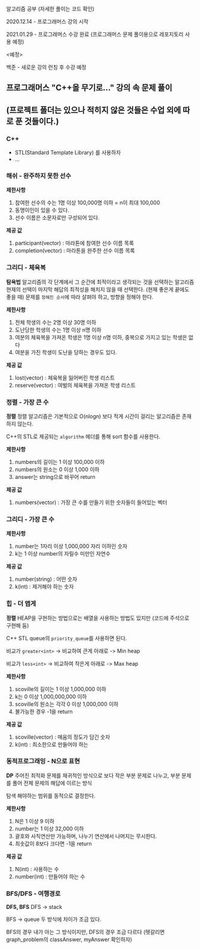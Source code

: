 알고리즘 공부 (자세한 풀이는 코드  확인)

 2020.12.14 - 프로그래머스 강의 시작
 
 2021.01.29 - 프로그래머스 수강 완료 (프로그래머스 문제 풀이용으로 레포지토리 사용 예정)
 
 <예정>
 
 백준 - 새로운 강의 런칭 후 수강 예정
 
## 프로그래머스 "C++을 무기로..." 강의 속 문제 풀이 
## (프로젝트 폴더는 있으나 적히지 않은 것들은 수업 외에 따로 푼 것들이다.)

### C++
 - STL(Standard Template Library) 를 사용하자
 - ...


 ### 해쉬 - 완주하지 못한 선수
 
 **제한사항**
   1. 참여한 선수의 수는 1명 이상 100,000명 이하 = n이 최대 100,000
   2. 동명이인이 있을 수 있다.
   3. 선수 이름은 소문자로만 구성되어 있다.
  
  **제공 값**
   1. participant(vector<string>) : 마라톤에 참여한 선수 이름 목록
   2. completion(vector<string>) : 마라톤을 완주한 선수 이름 목록


### 그리디 - 체육복
**탐욕법**
 알고리즘의 각 단계에서 그 순간에 최적이라고 생각되는 것을 선택하는 알고리즘
 현재의 선택이 마지막 해답의 최적성을 해치지 않을 때 선택한다. (현재 좋은게 끝에도 좋을 때)
 문제를 `정해진 순서`에 따라 살펴야 하고, 방향을 정해야 한다.

 **제한사항**
  1. 전체 학생의 수는 2명 이상 30명 이하
  2. 도난당한 학생의 수는 1명 이상 n명 이하
  3. 여분의 체육복을 가져온 학생은 1명 이상 n명 이하, 중복으로 가지고 있는 학생은 없다
  4. 여분을 가진 학생이 도난을 당하는 경우도 있다.
  
 **제공 값**
  1. lost(vector<int>) : 체육복을 잃어버린 학생 리스트
  2. reserve(vector<int>) : 여벌의 체육복을 가져온 학생 리스트
 
 
 ### 정렬 - 가장 큰 수
**정렬**
 정렬 알고리즘은 기본적으로 O(nlogn) 보다 적게 시간이 걸리는 알고리즘은 존재하지 않는다.
 
 C++의 STL로 제공되는 `algorithm` 헤더를 통해 sort 함수를 사용한다.

 **제한사항**
  1. numbers의 길이는 1 이상 100,000 이하
  2. numbers의 원소는 0 이상 1,000 이하
  3. answer는 string으로 바꾸어 return
  
 **제공 값**
  1. numbers(vector<int>) : 가장 큰 수를 만들기 위한 숫자들이 들어있는 벡터
 
 
  ### 그리디 - 가장 큰 수
 **제한사항**
  1. number는 1자리 이상 1,000,000 자리 이하인 숫자
  2. k는 1 이상 number의 자릴수 미만인 자연수
  
 **제공 값**
  1. number(string) : 어떤 숫자
  2. k(int) : 제거해야 하는 숫자 
  
  
   ### 힙 - 더 맵게
 **정렬**
 HEAP을 구현하는 방법으로는 배열을 사용하는 방법도 있지만 (코드에 주석으로 구현해 둠)
 
 C++ STL queue의 `priority_queue`를 사용하면 된다.
 
 비교가 `greater<int>` -> 비교하여 큰게 아래로 -> Min heap
 
 비교가 `less<int>` -> 비교하여 작은게 아래로 -> Max heap
 
 **제한사항**
  1. scoville의 길이는 1 이상 1,000,000 이하
  2. k는 0 이상 1,000,000,000 이하
  3. scoville의 원소는 각각 0 이상 1,000,000 이하
  4. 불가능한 경우 -1을 return
  
 **제공 값**
  1. scoville(vector<int>) : 매움의 정도가 담긴 숫자
  2. k(int) : 최소한으로 만들어야 하는 
 
 

   ### 동적프로그래밍 - N으로 표현
 **DP**
 주어진 최적화 문제를 재귀적인 방식으로 보다 작은 부분 문제로 나누고, 부분 문제를 풀어 전체 문제의 해답에 이르는 방식
 
 탐색 해야하는 범위를 동적으로 결정한다.
 
 **제한사항**
  1. N은 1 이상 9 이하
  2. number는 1 이상 32,000 이하
  3. 괄호와 사칙연산만 가능하며, 나누기 연산에서 나머지는 무시한다.
  4. 최솟값이 8보다 크다면 -1을 return
  
 **제공 값**
  1. N(int) : 사용하는 수
  2. number(int) : 만들어야 하는 수 
  
   ### BFS/DFS - 여행경로
 **DFS, BFS**
 DFS -> stack
 
 BFS -> queue    두 방식에 차이가 조금 있다.
 
 BFS의 경우 내가 아는 그 방식이지만, DFS의 경우 조금 다르다 (헷갈리면 graph_problem의 classAnswer, myAnswer 확인하자)
